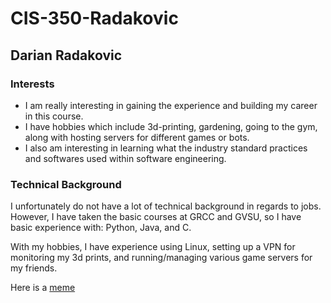 # CIS-350-Radakovic
## Darian Radakovic
### Interests
- I am really interesting in gaining the experience and building my career in this course.
- I have hobbies which include 3d-printing, gardening, going to the gym, along with hosting servers for different games or bots.
- I also am interesting in learning what the industry standard practices and softwares used within software engineering.

### Technical Background
I unfortunately do not have a lot of technical background in regards to jobs. However, I have taken the basic courses at GRCC and GVSU, so I have basic experience with: Python, Java, and C. 

With my hobbies, I have experience using Linux, setting up a VPN for monitoring my 3d prints, and running/managing various game servers for my friends.

Here is a [meme](https://tenor.com/view/petter-griffin-falling-of-the-stairs-nosolohit-gif-17661397000889481231)